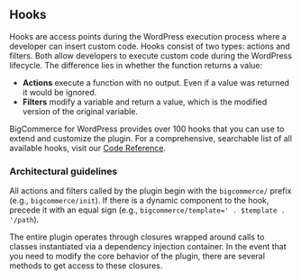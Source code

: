 ## Hooks

Hooks are access points during the WordPress execution process where a developer can insert custom code. Hooks consist of two types: actions and filters. Both allow developers to execute custom code during the WordPress lifecycle. The difference lies in whether the function returns a value:

- **Actions** execute a function with no output. Even if a value was returned it would be ignored.
- **Filters** modify a variable and return a value, which is the modified version of the original variable.

BigCommerce for WordPress provides over 100 hooks that you can use to extend and customize the plugin. For a comprehensive, searchable list of all available hooks, visit our [Code Reference](https://bigcommerce.moderntribe.qa/reference/hooks/).

### Architectural guidelines

All actions and filters called by the plugin begin with the `bigcommerce/` prefix (e.g., `bigcommerce/init`). If there is a dynamic component to the hook, precede it with an equal sign (e.g., `bigcommerce/template=' . $template . '/path`).

The entire plugin operates through closures wrapped around calls to classes instantiated via a dependency injection container. In the event that you need to modify the core behavior of the plugin, there are several methods to get access to these closures.

<div class="HubBlock--callout">
<div class="CalloutBlock--error">
<div class="HubBlock-content">